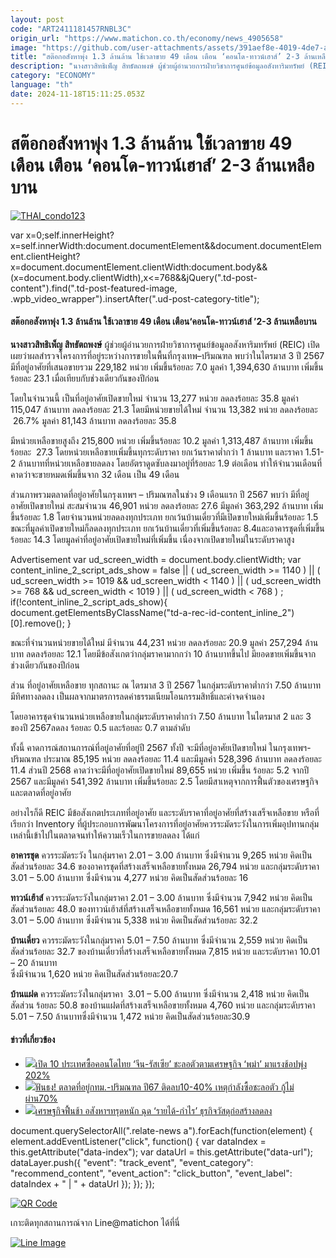 ```yaml
---
layout: post
code: "ART2411181457RNBL3C"
origin_url: "https://www.matichon.co.th/economy/news_4905658"
image: "https://github.com/user-attachments/assets/391aef8e-4019-4de7-a376-9533d5c9c2ec"
title: "สต๊อกอสังหาพุ่ง 1.3 ล้านล้าน ใช้เวลาขาย 49 เดือน เตือน ‘คอนโด-ทาวน์เฮาส์’ 2-3 ล้านเหลือบาน"
description: "นางสาวสิทธิเพ็ญ สิทธัตถพงษ์ ผู้ช่วยผู้อำนวยการฝ่ายวิชาการศูนย์ข้อมูลอสังหาริมทรัพย์ (REIC)"
category: "ECONOMY"
language: "th"
date: 2024-11-18T15:11:25.053Z
---
```


# สต๊อกอสังหาพุ่ง 1.3 ล้านล้าน ใช้เวลาขาย 49 เดือน เตือน ‘คอนโด-ทาวน์เฮาส์’ 2-3 ล้านเหลือบาน

[![](https://www.matichon.co.th/wp-content/uploads/2024/11/THAI_condo123.jpg "THAI_condo123")](https://www.matichon.co.th/wp-content/uploads/2024/11/THAI_condo123.jpg)

var x=0;self.innerHeight?x=self.innerWidth:document.documentElement&&document.documentElement.clientHeight?x=document.documentElement.clientWidth:document.body&&(x=document.body.clientWidth),x<=768&&jQuery(".td-post-content").find(".td-post-featured-image, .wpb\_video\_wrapper").insertAfter(".ud-post-category-title");

#### **สต๊อกอสังหาพุ่ง 1.3 ล้านล้าน ใช้เวลาขาย 49 เดือน เตือน‘คอนโด-ทาวน์เฮาส์ ’2-3 ล้านเหลือบาน**

**นางสาวสิทธิเพ็ญ สิทธัตถพงษ์** ผู้ช่วยผู้อำนวยการฝ่ายวิชาการศูนย์ข้อมูลอสังหาริมทรัพย์ (REIC) เปิดเผยว่าผลสำรวจโครงการที่อยู่ระหว่างการขายในพื้นที่กรุงเทพ–ปริมณฑล พบว่าในไตรมาส 3 ปี 2567 มีที่อยู่อาศัยที่เสนอขายรวม 229,182 หน่วย เพิ่มขึ้นร้อยละ 7.0 มูลค่า 1,394,630 ล้านบาท เพิ่มขึ้นร้อยละ 23.1 เมื่อเทียบกับช่วงเดียวกันของปีก่อน

โดยในจำนวนนี้ เป็นที่อยู่อาศัยเปิดขายใหม่ จำนวน 13,277 หน่วย ลดลงร้อยละ 35.8 มูลค่า 115,047 ล้านบาท ลดลงร้อยละ 21.3 โดยมีหน่วยขายได้ใหม่ จำนวน 13,382 หน่วย ลดลงร้อยละ  26.7% มูลค่า 81,143 ล้านบาท ลดลงร้อยละ 35.8

มีหน่วยเหลือขายสูงถึง 215,800 หน่วย เพิ่มขึ้นร้อยละ 10.2 มูลค่า 1,313,487 ล้านบาท เพิ่มขึ้นร้อยละ  27.3 โดยหน่วยเหลือขายเพิ่มขึ้นทุกระดับราคา ยกเว้นราคาต่ำกว่า 1 ล้านบาท และราคา 1.51-2 ล้านบาทที่หน่วยเหลือขายลดลง โดยอัตราดูดซับลงมาอยู่ที่ร้อยละ 1.9 ต่อเดือน ทำให้จำนวนเดือนที่คาดว่าจะขายหมดเพิ่มขึ้นจาก 32 เดือน เป็น 49 เดือน

ส่วนภาพรวมตลาดที่อยู่อาศัยในกรุงเทพฯ – ปริมณฑลในช่วง 9 เดือนแรก ปี 2567 พบว่า มีที่อยู่อาศัยเปิดขายใหม่ สะสมจำนวน 46,901 หน่วย ลดลงร้อยละ 27.6 มีมูลค่า 363,292 ล้านบาท เพิ่มขึ้นร้อยละ 1.8 โดยจำนวนหน่วยลดลงทุกประเภท ยกเว้นบ้านเดี่ยวที่มีเปิดขายใหม่เพิ่มขึ้นร้อยละ 1.5 ขณะที่มูลค่าเปิดขายใหม่ก็ลดลงทุกประเภท ยกเว้นบ้านเดี่ยวที่เพิ่มขึ้นร้อยละ 8.4และอาคารชุดที่เพิ่มขึ้นร้อยละ 14.3 โดยมูลค่าที่อยู่อาศัยเปิดขายใหม่ที่เพิ่มขึ้น เนื่องจากเปิดขายใหม่ในระดับราคาสูง

Advertisement var ud\_screen\_width = document.body.clientWidth; var content\_inline\_2\_script\_ads\_show = false || ( ud\_screen\_width >= 1140 ) || ( ud\_screen\_width >= 1019 && ud\_screen\_width < 1140 ) || ( ud\_screen\_width >= 768 && ud\_screen\_width < 1019 ) || ( ud\_screen\_width < 768 ) ; if(!content\_inline\_2\_script\_ads\_show){ document.getElementsByClassName("td-a-rec-id-content\_inline\_2")\[0\].remove(); }

ขณะที่จำนวนหน่วยขายได้ใหม่ มีจำนวน 44,231 หน่วย ลดลงร้อยละ 20.9 มูลค่า 257,294 ล้านบาท ลดลงร้อยละ 12.1 โดยมีข้อสังเกตว่ากลุ่มราคามากกว่า 10 ล้านบาทขึ้นไป มียอดขายเพิ่มขึ้นจากช่วงเดียวกันของปีก่อน

ส่วน ที่อยู่อาศัยเหลือขาย ทุกสถานะ ณ ไตรมาส 3 ปี 2567 ในกลุ่มระดับราคาต่ำกว่า 7.50 ล้านบาท มีทิศทางลดลง เป็นผลจากมาตรการลดค่าธรรมเนียมโอนกรรมสิทธิ์และค่าจดจำนอง

โดยอาคารชุดจำนวนหน่วยเหลือขายในกลุ่มระดับราคาต่ำกว่า 7.50 ล้านบาท ในไตรมาส 2 และ 3 ของปี 2567ลดลง ร้อยละ 0.5 และร้อยละ 0.7 ตามลำดับ

ทั้งนี้ คาดการณ์สถานการณ์ที่อยู่อาศัยที่อยู่ปี 2567 ทั้งปี จะมีที่อยู่อาศัยเปิดขายใหม่ ในกรุงเทพฯ-ปริมณฑล ประมาณ 85,195 หน่วย ลดลงร้อยละ 11.4 และมีมูลค่า 528,396 ล้านบาท ลดลงร้อยละ 11.4 ส่วนปี 2568 คาดว่าจะมีที่อยู่อาศัยเปิดขายใหม่ 89,655 หน่วย เพิ่มขึ้น ร้อยละ 5.2 จากปี 2567 และมีมูลค่า 541,392 ล้านบาท เพิ่มขึ้นร้อยละ 2.5 โดยมีสาเหตุจากการฟื้นตัวของเศรษฐกิจและตลาดที่อยู่อาศัย

อย่างไรก็ดี REIC มีข้อสังเกตประเภทที่อยู่อาศัย และระดับราคาที่อยู่อาศัยที่สร้างเสร็จเหลือขาย หรือที่เรียกว่า Inventory ที่ผู้ประกอบการพัฒนาโครงการที่อยู่อาศัยควรระมัดระวังในการเพิ่มอุปทานกลุ่มเหล่านี้เข้าไปในตลาดจนทำให้ความเร็วในการขายลดลง ได้แก่

**อาคารชุด** ควรระมัดระวัง ในกลุ่มราคา 2.01 – 3.00 ล้านบาท ซึ่งมีจำนวน 9,265 หน่วย คิดเป็นสัดส่วนร้อยละ 34.6 ของอาคารชุดที่สร้างเสร็จเหลือขายทั้งหมด 26,794 หน่วย และกลุ่มระดับราคา  
3.01 – 5.00 ล้านบาท ซึ่งมีจำนวน 4,277 หน่วย คิดเป็นสัดส่วนร้อยละ 16

**ทาวน์เฮ้าส์** ควรระมัดระวังในกลุ่มราคา 2.01 – 3.00 ล้านบาท ซึ่งมีจำนวน 7,942 หน่วย คิดเป็นสัดส่วนร้อยละ 48.0 ของทาวน์เฮ้าส์ที่สร้างเสร็จเหลือขายทั้งหมด 16,561 หน่วย และกลุ่มระดับราคา  
3.01 – 5.00 ล้านบาท ซึ่งมีจำนวน 5,338 หน่วย คิดเป็นสัดส่วนร้อยละ 32.2

**บ้านเดี่ยว** ควรระมัดระวังในกลุ่มราคา 5.01 – 7.50 ล้านบาท ซึ่งมีจำนวน 2,559 หน่วย คิดเป็นสัดส่วนร้อยละ 32.7 ของบ้านเดี่ยวที่สร้างเสร็จเหลือขายทั้งหมด 7,815 หน่วย และระดับราคา 10.01 – 20 ล้านบาท  
ซึ่งมีจำนวน 1,620 หน่วย คิดเป็นสัดส่วนร้อยละ20.7

**บ้านแฝด** ควรระมัดระวังในกลุ่มราคา  3.01 – 5.00 ล้านบาท ซึ่งมีจำนวน 2,418 หน่วย คิดเป็นสัดส่วน ร้อยละ 50.8 ของบ้านแฝดที่สร้างเสร็จเหลือขายทั้งหมด 4,760 หน่วย และกลุ่มระดับราคา 5.01 – 7.50 ล้านบาทซึ่งมีจำนวน 1,472 หน่วย คิดเป็นสัดส่วนร้อยละ30.9

#### ข่าวที่เกี่ยวข้อง

*   [![](https://www.matichon.co.th/wp-content/uploads/2024/11/6744545-1.jpg)เปิด 10 ประเทศซื้อคอนโดไทย ‘จีน-รัสเซีย’ ชะลอตัวตามเศรษฐกิจ ‘พม่า’ มาแรงช้อปพุ่ง 202%](https://www.matichon.co.th/economy/news_4905660)
*   [![](https://www.matichon.co.th/wp-content/uploads/2024/11/15573829-5BE1-4040-B71A-FA2EF6DD14DA-1-1.jpg)ฟันธง! ตลาดที่อยู่กทม.-ปริมณฑล ปี67 ติดลบ10-40% เหตุกำลังซื้อชะลอตัว กู้ไม่ผ่าน70%](https://www.matichon.co.th/economy/news_4900664)
*   [![](https://www.matichon.co.th/wp-content/uploads/2024/11/ธุรกิจวัสดุก่อสร้าง.jpg)เศรษฐกิจฟื้นช้า อสังหาฯทรุดหนัก ฉุด ‘รายได้-กำไร’ ธุรกิจวัสดุก่อสร้างลดลง](https://www.matichon.co.th/economy/news_4899308)

document.querySelectorAll(".relate-news a").forEach(function(element) { element.addEventListener("click", function() { var dataIndex = this.getAttribute("data-index"); var dataUrl = this.getAttribute("data-url"); dataLayer.push({ "event": "track\_event", "event\_category": "recommend\_content", "event\_action": "click\_button", "event\_label": dataIndex + " | " + dataUrl }); }); });

[![QR Code](https://www.matichon.co.th/wp-content/uploads/2023/07/wob1371z.jpg)](https://lin.ee/ht0nDxX)

เกาะติดทุกสถานการณ์จาก Line@matichon ได้ที่นี่

[![Line Image](https://www.matichon.co.th/wp-content/uploads/2023/07/th.png)](https://lin.ee/ht0nDxX)